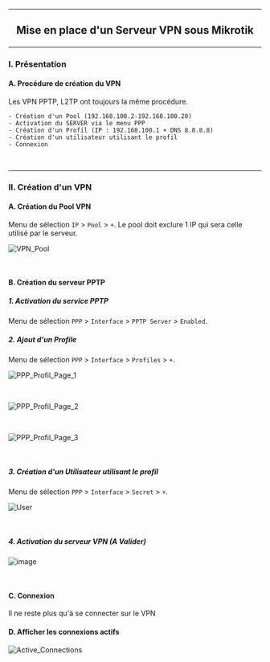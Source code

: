 -------------------------------------------------------------------------------------------------------------------------------------------------------------
## <p align='center'> Mise en place d'un Serveur VPN sous Mikrotik </p>


-------------------------------------------------------------------------------------------------------------------------------------------------------------
### I. Présentation
#### A. Procédure de création du VPN
Les VPN PPTP, L2TP ont toujours la même procédure.
```
- Création d'un Pool (192.168.100.2-192.168.100.20)
- Activation du SERVER via le menu PPP
- Création d'un Profil (IP : 192.168.100.1 + DNS 8.8.8.8)
- Création d'un utilisateur utilisant le profil
- Connexion
```

<br />

-------------------------------------------------------------------------------------------------------------------------------------------------------------
### II. Création d'un VPN

#### A. Création du Pool VPN
Menu de sélection `IP` > `Pool` > `+`. Le pool doit exclure 1 IP qui sera celle utilisé par le serveur.

![VPN_Pool](https://github.com/MarcJaffre/Mikrotik/assets/35907/b6add9bd-e624-458f-b3d1-9994a1f5a34a)

<br />

#### B. Création du serveur PPTP
##### 1. Activation du service PPTP
Menu de sélection `PPP` > `Interface` > `PPTP Server` > `Enabled`.

##### 2. Ajout d'un Profile
Menu de sélection `PPP` > `Interface` > `Profiles` > `+`.

![PPP_Profil_Page_1](https://github.com/MarcJaffre/Mikrotik/assets/35907/fb89174e-1201-4c6f-b2b0-968cce295d4e)

<br />

![PPP_Profil_Page_2](https://github.com/MarcJaffre/Mikrotik/assets/35907/a9279bcb-4867-4be0-a0d2-e8b3e19a2e76)

<br />

![PPP_Profil_Page_3](https://github.com/MarcJaffre/Mikrotik/assets/35907/2b4e18ce-849e-4503-ac34-2b13a7920e9d)

<br />

##### 3. Création d'un Utilisateur utilisant le profil
Menu de sélection `PPP` > `Interface` > `Secret` > `+`.

![User](https://github.com/MarcJaffre/Mikrotik/assets/35907/e92ad83b-0a4d-4552-a00d-ab1c1599e5dc)

<br />

##### 4. Activation du serveur VPN (A Valider)

![image](https://github.com/MarcJaffre/Mikrotik/assets/35907/84d31836-3264-43d6-873a-7aba6b6c4dfb)


<br />

#### C. Connexion
Il ne reste plus qu'à se connecter sur le VPN

#### D. Afficher les connexions actifs
![Active_Connections](https://github.com/MarcJaffre/Mikrotik/assets/35907/3ce44083-f6b1-419f-8a47-286b2d8640a6)

<br />
